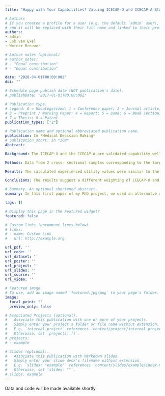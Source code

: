 ```yaml
---
title: "Happy with Your Capabilities? Valuing ICECAP-O and ICECAP-A States Based on Experienced Utility Using Subjective Well-Being Data"

# Authors
# If you created a profile for a user (e.g. the default `admin` user), write the username (folder name) here 
# and it will be replaced with their full name and linked to their profile.
authors:
- admin
- Job van Exel
- Werner Brouwer

# Author notes (optional)
# author_notes:
# - "Equal contribution"
# - "Equal contribution"

date: "2020-04-01T00:00:00Z"
doi: ""

# Schedule page publish date (NOT publication's date).
# publishDate: "2017-01-01T00:00:00Z"

# Publication type.
# Legend: 0 = Uncategorized; 1 = Conference paper; 2 = Journal article;
# 3 = Preprint / Working Paper; 4 = Report; 5 = Book; 6 = Book section;
# 7 = Thesis; 8 = Patent
publication_types: ["2"]

# Publication name and optional abbreviated publication name.
publication: In *Medical Decision Making*
# publication_short: In *ICW*
Abstract: 

Background: The ICECAP-O and the ICECAP-A are validated capability well-being instruments. To be used in eco- nomic evaluations, multidimensional instruments require weighting of the distinguished well-being states. These weights are usually obtained through ex ante preference elicitation (i.e., decision utility) but could also be based on experienced utility. Objective. This article describes the development of value sets for ICECAP-O and ICECAP-A based on experienced utility and compares them with current decision utility weights. 

Methods: Data from 2 cross- sectional samples corresponding to the target groups of ICECAP-O and ICECAP-A were used in 2 separate analy- ses. The utility impacts of ICECAP-O and ICECAP-A levels were assessed through regression models using a com- posite measure of subjective well-being as a proxy for experienced utility. The observed utility impacts were rescaled to match the 0 to 1 range of the existing value set. 

Results: The calculated experienced utility values were similar to the decision utility weights for some of the ICECAP dimensions but deviated for others. The largest differences were found for weights of the ICECAP-O dimension enjoyment and the ICECAP-A dimensions attachment and auton- omy. 

Conclusions: The results suggest a different weighting of ICECAP-O and ICECAP-A levels if experienced utility is used instead of decision utility.

# Summary. An optional shortened abstract.
summary: In this first paper of my PhD project, we used an alternatve approach to estimate utility weights for two capability well-being instruments (ICECAP-A and ICECAP-O).

tags: []

# Display this page in the Featured widget?
featured: false

# Custom links (uncomment lines below)
# links:
# - name: Custom Link
#   url: http://example.org

url_pdf: ''
url_code: ''
url_dataset: ''
url_poster: ''
url_project: ''
url_slides: ''
url_source: ''
url_video: ''

# Featured image
# To use, add an image named `featured.jpg/png` to your page's folder. 
image:
  focal_point: ""
  preview_only: false

# Associated Projects (optional).
#   Associate this publication with one or more of your projects.
#   Simply enter your project's folder or file name without extension.
#   E.g. `internal-project` references `content/project/internal-project/index.md`.
#   Otherwise, set `projects: []`.
# projects:
# - example

# Slides (optional).
#   Associate this publication with Markdown slides.
#   Simply enter your slide deck's filename without extension.
#   E.g. `slides: "example"` references `content/slides/example/index.md`.
#   Otherwise, set `slides: ""`.
# slides: example
---
```


Data and code will be made available shortly.
